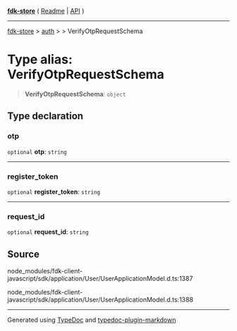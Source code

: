 [**fdk-store**](../../../README.md) ( [Readme](../../../README.md) \| [API](../../../API.md) )

---

[fdk-store](../../../API.md) > [auth](../../README.md) > [<internal>](../README.md) > VerifyOtpRequestSchema

# Type alias: VerifyOtpRequestSchema

> **VerifyOtpRequestSchema**: `object`

## Type declaration

### otp

`optional` **otp**: `string`

---

### register_token

`optional` **register_token**: `string`

---

### request_id

`optional` **request_id**: `string`

## Source

node_modules/fdk-client-javascript/sdk/application/User/UserApplicationModel.d.ts:1387

node_modules/fdk-client-javascript/sdk/application/User/UserApplicationModel.d.ts:1388

---

Generated using [TypeDoc](https://typedoc.org/) and [typedoc-plugin-markdown](https://www.npmjs.com/package/typedoc-plugin-markdown)
